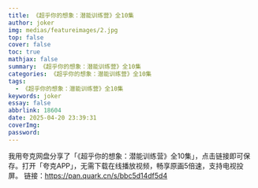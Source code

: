 ```yaml
---
title: 《超乎你的想象：潜能训练营》全10集
author: joker
img: medias/featureimages/2.jpg
top: false
cover: false
toc: true
mathjax: false
summary: 《超乎你的想象：潜能训练营》全10集
categories: 《超乎你的想象：潜能训练营》全10集
tags:
  - 《超乎你的想象：潜能训练营》全10集
keywords: joker
essay: false
abbrlink: 18604
date: 2025-04-20 23:39:31
coverImg:
password:
---
```


我用夸克网盘分享了「《超乎你的想象：潜能训练营》全10集」，点击链接即可保存。打开「夸克APP」，无需下载在线播放视频，畅享原画5倍速，支持电视投屏。
链接：https://pan.quark.cn/s/bbc5d14df5d4
